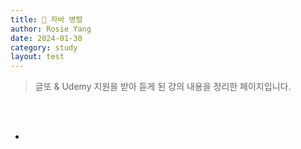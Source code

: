```yaml
---
title: 📖 자바 병렬
author: Rosie Yang
date: 2024-01-30
category: study
layout: test
---
```


> 글또 & Udemy 지원을 받아 듣게 된 걍의 내용을 정리한 페이지입니다. 

<br><br>

+ []()

<br><br>

## 
### 

<div style="padding:3px; margin:200px 0;"></div>   
